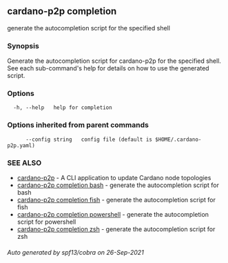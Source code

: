 ## cardano-p2p completion

generate the autocompletion script for the specified shell

### Synopsis


Generate the autocompletion script for cardano-p2p for the specified shell.
See each sub-command's help for details on how to use the generated script.


### Options

```
  -h, --help   help for completion
```

### Options inherited from parent commands

```
      --config string   config file (default is $HOME/.cardano-p2p.yaml)
```

### SEE ALSO

* [cardano-p2p](cardano-p2p.md)	 - A CLI application to update Cardano node topologies
* [cardano-p2p completion bash](cardano-p2p_completion_bash.md)	 - generate the autocompletion script for bash
* [cardano-p2p completion fish](cardano-p2p_completion_fish.md)	 - generate the autocompletion script for fish
* [cardano-p2p completion powershell](cardano-p2p_completion_powershell.md)	 - generate the autocompletion script for powershell
* [cardano-p2p completion zsh](cardano-p2p_completion_zsh.md)	 - generate the autocompletion script for zsh

###### Auto generated by spf13/cobra on 26-Sep-2021
